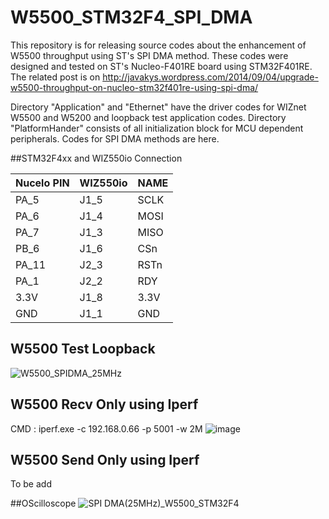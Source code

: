 W5500_STM32F4_SPI_DMA
=====================

This repository is for releasing source codes about the enhancement of W5500 throughput using ST's SPI DMA method.
These codes were designed and tested on ST's Nucleo-F401RE board using STM32F401RE.
The related post is on http://javakys.wordpress.com/2014/09/04/upgrade-w5500-throughput-on-nucleo-stm32f401re-using-spi-dma/

Directory "Application" and "Ethernet" have the driver codes for WIZnet W5500 and W5200 and loopback test application codes.
Directory "PlatformHander" consists of all initialization block for MCU dependent peripherals.
Codes for SPI DMA methods are here.

##STM32F4xx and WIZ550io Connection

| Nucelo  PIN   | WIZ550io |NAME	|
|---------------|----------|--------|
|PA_5    	    | J1_5     |SCLK   	|
|PA_6 	        | J1_4     |MOSI	|
|PA_7 	        | J1_3     |MISO	|
|PB_6 	        | J1_6     |CSn		|
|PA_11	        | J2_3     |RSTn    |
|PA_1	        | J2_2     |RDY     |
|3.3V           | J1_8     |3.3V    |
|GND            | J1_1     |GND     |

## W5500 Test Loopback
![W5500_SPIDMA_25MHz](https://user-images.githubusercontent.com/9648281/93433961-77992f00-f902-11ea-9132-06cf38d71748.png)
## W5500 Recv Only using Iperf 
CMD : iperf.exe -c 192.168.0.66 -p 5001 -w 2M
![image](https://user-images.githubusercontent.com/9648281/93728375-a2cd9800-fbfa-11ea-983a-dc624a061123.png)
## W5500 Send Only using Iperf
To be add


##OScilloscope
![SPI DMA(25MHz)_W5500_STM32F4](https://user-images.githubusercontent.com/9648281/93433966-78ca5c00-f902-11ea-982e-5c4c47ee176c.png)





